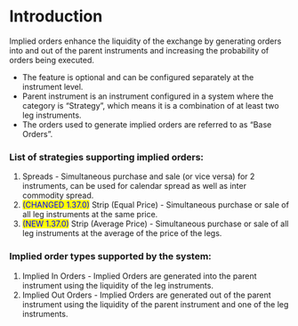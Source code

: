 # Introduction

Implied orders enhance the liquidity of the exchange by generating orders into and out of the parent instruments and increasing the probability of orders being executed.

* The feature is optional and can be configured separately at the instrument level.
* Parent instrument is an instrument configured in a system where the category is “Strategy”, which means it is a combination of at least two leg instruments.
* The orders used to generate implied orders are referred to as “Base Orders”.

### List of strategies supporting implied orders:

1. Spreads - Simultaneous purchase and sale (or vice versa) for 2 instruments, can be used for calendar spread as well as inter commodity spread.
2. <mark style="color:blue;">(CHANGED 1.37.0)</mark> Strip (Equal Price) - Simultaneous purchase or sale of all leg instruments at the same price.
3. <mark style="color:blue;">(NEW 1.37.0)</mark> Strip (Average Price) - Simultaneous purchase or sale of all leg instruments at the average of the price of the legs.

### Implied order types supported by the system:

1. Implied In Orders - Implied Orders are generated into the parent instrument using the liquidity of the leg instruments.
2. Implied Out Orders - Implied Orders are generated out of the parent instrument using the liquidity of the parent instrument and one of the leg instruments.

